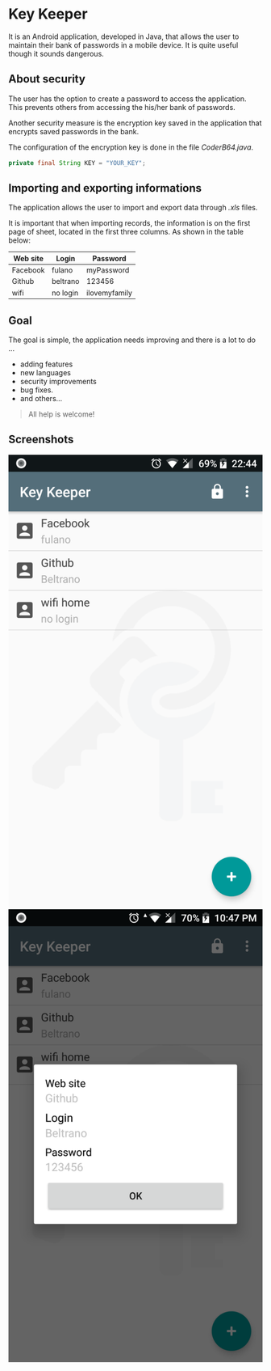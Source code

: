 # Key Keeper

It is an Android application, developed in Java, that allows the user to maintain their bank of passwords in a mobile device. It is quite useful though it sounds dangerous.

## About security

The user has the option to create a password to access the application. This prevents others from accessing the his/her bank of passwords.

Another security measure is the encryption key saved in the application that encrypts saved passwords in the bank.

The configuration of the encryption key is done in the file *CoderB64.java*. 

```java
private final String KEY = "YOUR_KEY";
```
## Importing and exporting informations

The application allows the user to import and export data through *.xls* files.

It is important that when importing records, the information is on the first page of sheet, located in the first three columns. As shown in the table below:

| Web site | Login | Password
|---|---|---|
| Facebook | fulano| myPassword
| Github | beltrano | 123456
| wifi | no login | ilovemyfamily

## Goal

The goal is simple, the application needs improving and there is a lot to do ...

* adding features
* new languages
* security improvements
* bug fixes.
* and others...

> All help is welcome!

## Screenshots

![Screenshot 1](screenshot/screenshot_1.png)
![Screenshot 2](screenshot/screenshot_2.png)